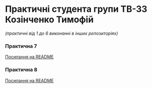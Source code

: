 # Практичні студента групи ТВ-33 Козінченко Тимофій
*(практичні від 1 до 6 виконанні в інших репозиторіях)*
### Практична 7
[Посилання на README](7/README.md)
### Практична 8
[Посилання на README](8/README.md)
